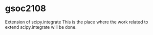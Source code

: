 # gsoc2108
Extension of scipy.integrate
This is the place where the work related to extend scipy.integrate will be done.
